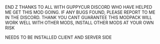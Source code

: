 END Z
THANKS TO ALL WITH GUPPYCUR DISCORD WHO HAVE HELPED ME GET THIS MOD GOING.
IF ANY BUGS FOUND, PLEASE REPORT TO ME IN THE DISCORD. THANK YOU
CANT GUARANTEE THIS MODPACK WILL WORK WELL WITH OTHER MODS, INSTALL OTHER MODS AT YOUR OWN RISK

NEEDS TO BE INSTALLED CLIENT AND SERVER SIDE

